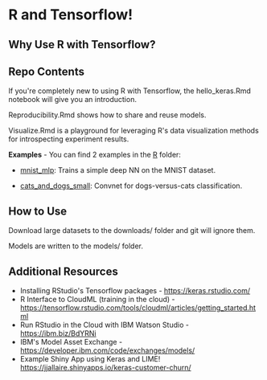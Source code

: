 # R and Tensorflow!

## Why Use R with Tensorflow?

## Repo Contents

If you're completely new to using R with Tensorflow, the hello_keras.Rmd notebook will give you an introduction.

Reproducibility.Rmd shows how to share and reuse models.

Visualize.Rmd is a playground for leveraging R's data visualization methods for introspecting experiment results.


**Examples** - You can find 2 examples in the [R](https://github.com/IBM/using-tensorflow-with-r/tree/master/R) folder:

- [mnist_mlp](https://github.com/IBM/using-tensorflow-with-r/tree/master/R/mnist_mlp): Trains a simple deep NN on the MNIST dataset.

- [cats_and_dogs_small](https://github.com/IBM/using-tensorflow-with-r/tree/master/R/cats_and_dogs_small/scripts): Convnet for dogs-versus-cats classification. 


## How to Use

Download large datasets to the downloads/ folder and git will ignore them.

Models are written to the models/ folder.

## Additional Resources

 * Installing RStudio's Tensorflow packages - https://keras.rstudio.com/
 * R Interface to CloudML (training in the cloud) - https://tensorflow.rstudio.com/tools/cloudml/articles/getting_started.html
 * Run RStudio in the Cloud with IBM Watson Studio - https://ibm.biz/BdYRNi
 * IBM's Model Asset Exchange - https://developer.ibm.com/code/exchanges/models/
 * Example Shiny App using Keras and LIME! https://jjallaire.shinyapps.io/keras-customer-churn/



